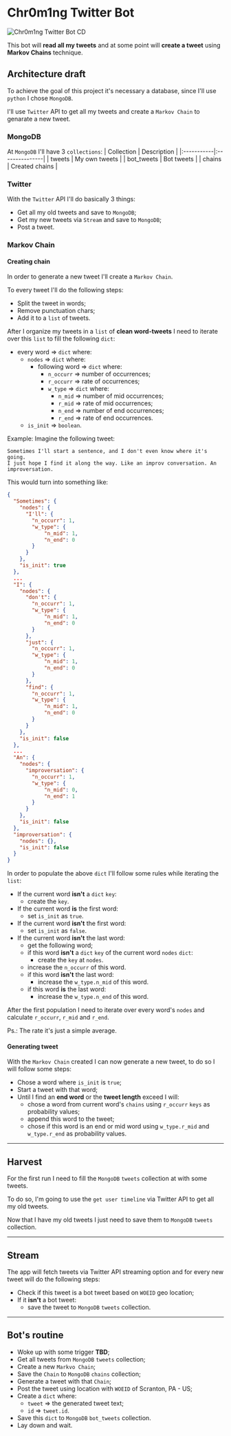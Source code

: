 # Chr0m1ng Twitter Bot

![Chr0m1ng Twitter Bot CD](https://github.com/chr0m1ng/chr0m1ng-twitter-bot/workflows/Chr0m1ng%20Twitter%20Bot%20CD/badge.svg)

This bot will **read all my tweets** and at some point
will **create a tweet** using **Markov Chains** technique.

## Architecture draft

To achieve the goal of this project it's necessary a database,
since I'll use `python` I chose `MongoDB`.

I'll use `Twitter` API to get all my tweets and
create a `Markov Chain` to genarate a new tweet.

### MongoDB

At `MongoDB` I'll have 3 `collections`:
| Collection | Description    |
|:-----------|:---------------|
| tweets     | My own tweets  |
| bot_tweets | Bot tweets     |
| chains     | Created chains |

### Twitter

With the `Twitter` API I'll do basically 3 things:

- Get all my old tweets and save to `MongoDB`;
- Get my new tweets via `Stream` and save to `MongoDB`;
- Post a tweet.

### Markov Chain

#### Creating chain

In order to generate a new tweet I'll create a `Markov Chain`.

To every tweet I'll do the following steps:

- Split the tweet in words;
- Remove punctuation chars;
- Add it to a `list` of tweets.

After I organize my tweets in a `list` of **clean word-tweets** I need to
iterate over this `list` to fill the following `dict`:

- every word => `dict` where:
    - `nodes` => `dict` where:
        - following word => `dict` where:
            - `n_occurr` => number of occurrences;
            - `r_occurr` => rate of occurrences;
            - `w_type` => `dict` where:
                - `n_mid` => number of mid occurrences;
                - `r_mid` => rate of mid occurrences;
                - `n_end` => number of end occurrences;
                - `r_end` => rate of end occurrences.
    - `is_init` => `boolean`.

Example:
Imagine the following tweet:

```text
Sometimes I'll start a sentence, and I don't even know where it's going.
I just hope I find it along the way. Like an improv conversation. An improversation.
```

This would turn into something like:

```json
{
  "Sometimes": {
    "nodes": {
      "I'll": {
        "n_occurr": 1,
        "w_type": {
            "n_mid": 1,
            "n_end": 0
        }
      }
    },
    "is_init": true
  },
  ...
  "I": {
    "nodes": {
      "don't": {
        "n_occurr": 1,
        "w_type": {
            "n_mid": 1,
            "n_end": 0
        }
      },
      "just": {
        "n_occurr": 1,
        "w_type": {
            "n_mid": 1,
            "n_end": 0
        }
      },
      "find": {
        "n_occurr": 1,
        "w_type": {
            "n_mid": 1,
            "n_end": 0
        }
      }
    },
    "is_init": false
  },
  ...
  "An": {
    "nodes": {
      "improversation": {
        "n_occurr": 1,
        "w_type": {
            "n_mid": 0,
            "n_end": 1
        }
      }
    },
    "is_init": false
  },
  "improversation": {
    "nodes": {},
    "is_init": false
  }
}

```

In order to populate the above `dict` I'll follow some rules
while iterating the `list`:

- If the current word **isn't** a `dict` `key`:
    - create the `key`.
- If the current word **is** the first word:
    - set `is_init` as `true`.
- If the current word **isn't** the first word:
    - set `is_init` as `false`.
- If the current word **isn't** the last word:
    - get the following word;
    - if this word **isn't** a `dict` `key` of the current word `nodes` `dict`:
        - create the `key` at `nodes`.
    - increase the `n_occurr` of this word.
    - if this word **isn't** the last word:
        - increase the `w_type.n_mid` of this word.
    - if this word **is** the last word:
        - increase the `w_type.n_end` of this word.

After the first population I need to iterate over every word's `nodes`
and calculate `r_occurr`, `r_mid` and `r_end`.

Ps.: The rate it's just a simple average.

#### Generating tweet

With the `Markov Chain` created I can now generate a new tweet,
to do so I will follow some steps:

- Chose a word where `is_init` is `true`;
- Start a tweet with that word;
- Until I find an **end word** or the **tweet length** exceed I will:
    - chose a word from current word's `chains`
    using `r_occurr` `keys` as probability values;
    - append this word to the tweet;
    - chose if this word is an end or mid word using `w_type.r_mid`
    and `w_type.r_end` as probability values.

---

## Harvest

For the first run I need to fill the `MongoDB` `tweets` collection at with some tweets.

To do so, I'm going to use the `get user timeline` via Twitter API
to get all my old tweets.

Now that I have my old tweets I just need to save them to `MongoDB` `tweets` collection.

---

## Stream

The app will fetch tweets via Twitter API streaming option and
for every new tweet will do the following steps:

- Check if this tweet is a bot tweet based on `WOEID` geo location;
- If it **isn't** a bot tweet:
    - save the tweet to `MongoDB` `tweets` collection.

---

## Bot's routine

- Woke up with some trigger **TBD**;
- Get all tweets from `MongoDB` `tweets` collection;
- Create a new `Markvo Chain`;
- Save the `Chain` to `MongoDB` `chains` collection;
- Generate a tweet with that `Chain`;
- Post the tweet using location with `WOEID` of Scranton, PA - US;
- Create a `dict` where:
    - `tweet` => the generated tweet text;
    - `id` => `tweet.id`.
- Save this `dict` to `MongoDB` `bot_tweets` collection.
- Lay down and wait.
